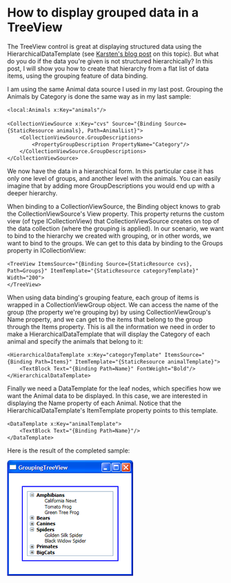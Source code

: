 # How to display grouped data in a TreeView

The TreeView control is great at displaying structured data using the HierarchicalDataTemplate (see <a href="http://blogs.msdn.com/karstenj/archive/2005/11/02/488420.aspx">Karsten's blog post</a> on this topic). But what do you do if the data you're given is not structured hierarchically? In this post, I will show you how to create that hierarchy from a flat list of data items, using the grouping feature of data binding.

I am using the same Animal data source I used in my last post. Grouping the Animals by Category is done the same way as in my last sample:

	<local:Animals x:Key="animals"/>
	
	<CollectionViewSource x:Key="cvs" Source="{Binding Source={StaticResource animals}, Path=AnimalList}">
		<CollectionViewSource.GroupDescriptions>
			<PropertyGroupDescription PropertyName="Category"/>
		</CollectionViewSource.GroupDescriptions>
	</CollectionViewSource>

We now have the data in a hierarchical form. In this particular case it has only one level of groups, and another level with the animals. You can easily imagine that by adding more GroupDescriptions you would end up with a deeper hierarchy.

When binding to a CollectionViewSource, the Binding object knows to grab the CollectionViewSource's View property. This property returns the custom view (of type ICollectionView) that CollectionViewSource creates on top of the data collection (where the grouping is applied). In our scenario, we want to bind to the hierarchy we created with grouping, or in other words, we want to bind to the groups. We can get to this data by binding to the Groups property in ICollectionView:

	<TreeView ItemsSource="{Binding Source={StaticResource cvs}, Path=Groups}" ItemTemplate="{StaticResource categoryTemplate}" Width="200">
	</TreeView>

When using data binding's grouping feature, each group of items is wrapped in a CollectionViewGroup object. We can access the name of the group (the property we're grouping by) by using CollectionViewGroup's Name property, and we can get to the items that belong to the group through the Items property. This is all the information we need in order to make a HierarchicalDataTemplate that will display the Category of each animal and specify the animals that belong to it:

	<HierarchicalDataTemplate x:Key="categoryTemplate" ItemsSource="{Binding Path=Items}" ItemTemplate="{StaticResource animalTemplate}">
		<TextBlock Text="{Binding Path=Name}" FontWeight="Bold"/>
	</HierarchicalDataTemplate>

Finally we need a DataTemplate for the leaf nodes, which specifies how we want the Animal data to be displayed. In this case, we are interested in displaying the Name property of each Animal. Notice that the HierarchicalDataTemplate's ItemTemplate property points to this template.

	<DataTemplate x:Key="animalTemplate">
		<TextBlock Text="{Binding Path=Name}"/>
	</DataTemplate>

Here is the result of the completed sample:

![](Images/15GroupingTreeView.png)
